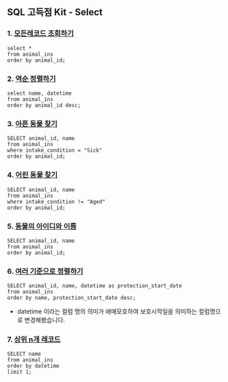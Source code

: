 ## SQL 고득점 Kit - Select

### 1. [모든레코드 조회하기](https://programmers.co.kr/learn/courses/30/lessons/59034)
```
select * 
from animal_ins
order by animal_id;
```

### 2. [역순 정렬하기](https://programmers.co.kr/learn/courses/30/lessons/59035)
```
select name, datetime
from animal_ins
order by animal_id desc;
```

### 3. [아픈 동물 찾기](https://programmers.co.kr/learn/courses/30/lessons/59036)
```
SELECT animal_id, name
from animal_ins
where intake_condition = "Sick"
order by animal_id;
```

### 4. [어린 동물 찾기](https://programmers.co.kr/learn/courses/30/lessons/59037)
```
SELECT animal_id, name
from animal_ins
where intake_condition != "Aged"
order by animal_id;
```

### 5. [동물의 아이디와 이름](https://programmers.co.kr/learn/courses/30/lessons/59403)
```
SELECT animal_id, name
from animal_ins
order by animal_id;
```

### 6. [여러 기준으로 정렬하기](https://programmers.co.kr/learn/courses/30/lessons/59404)
```
SELECT animal_id, name, datetime as protection_start_date
from animal_ins
order by name, protection_start_date desc;
```
- datetime 이라는 컬럼 명의 의미가 애매모호하여 보호시작일을 의미하는 컬럼명으로 변경해봤습니다.

### 7. [상위 n개 레코드](https://programmers.co.kr/learn/courses/30/lessons/59405)
```
SELECT name
from animal_ins
order by datetime
limit 1;
```
